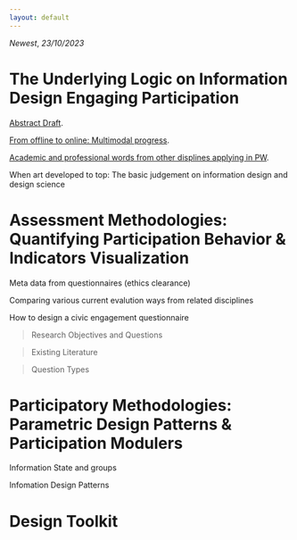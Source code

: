 ```yaml
---
layout: default
---
```


*Newest*, _23/10/2023_

# The Underlying Logic on Information Design Engaging Participation

[Abstract Draft](./another-page3.html).

[From offline to online: Multimodal progress](./another-page.html).

[Academic and professional words from other displines applying in PW](./another-page2.html).

When art developed to top: The basic judgement on information design and design science

# Assessment Methodologies: Quantifying Participation Behavior & Indicators Visualization

Meta data from questionnaires (ethics clearance)

Comparing various current evalution ways from related disciplines

How to design a civic engagement questionnaire

> Research Objectives and Questions

> Existing Literature

> Question Types

# Participatory Methodologies: Parametric Design Patterns & Participation Modulers

Information State and groups

Infomation Design Patterns

# Design Toolkit

